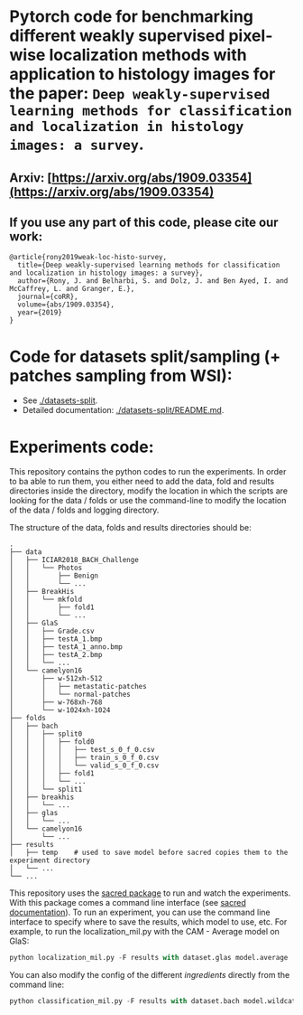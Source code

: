 # Pytorch code for benchmarking different weakly supervised pixel-wise localization methods with application to histology images for the paper: `Deep weakly-supervised learning methods for classification and localization in histology images: a survey`.

## Arxiv: [https://arxiv.org/abs/1909.03354](https://arxiv.org/abs/1909.03354)
## If you use any part of this code, please cite our work:
```
@article{rony2019weak-loc-histo-survey,
  title={Deep weakly-supervised learning methods for classification and localization in histology images: a survey},
  author={Rony, J. and Belharbi, S. and Dolz, J. and Ben Ayed, I. and McCaffrey, L. and Granger, E.},
  journal={coRR},
  volume={abs/1909.03354},
  year={2019}
}
```

# Code for datasets split/sampling (+ patches sampling from WSI):
* See [./datasets-split](./datasets-split).
* Detailed documentation: [./datasets-split/README.md](./datasets-split/README.md).

# Experiments code:

This repository contains the python codes to run the experiments. In order to ba able to run them, you either need to add the data, fold and results directories inside the directory, modify the location in which the scripts are looking for the data / folds or use the command-line to modify the location of the data / folds and logging directory.

The structure of the data, folds and results directories should be:
```
.
├── data
│   ├── ICIAR2018_BACH_Challenge
│   │   └── Photos
│   │       ├── Benign
│   │       └── ...
│   ├── BreakHis
│   │   └── mkfold
│   │       ├── fold1
│   │       └── ...
│   ├── GlaS
│   │   ├── Grade.csv
│   │   ├── testA_1.bmp
│   │   ├── testA_1_anno.bmp
│   │   ├── testA_2.bmp
│   │   └── ...
│   └── camelyon16
│       ├── w-512xh-512
│       │   ├── metastatic-patches
│       │   └── normal-patches
│       ├── w-768xh-768
│       └── w-1024xh-1024
├── folds
│   ├── bach
│   │   ├── split0
│   │   │   ├── fold0
│   │   │   │   ├── test_s_0_f_0.csv
│   │   │   │   ├── train_s_0_f_0.csv
│   │   │   │   └── valid_s_0_f_0.csv
│   │   │   ├── fold1
│   │   │   └── ...
│   │   └── split1
│   ├── breakhis
│   │   └── ...
│   ├── glas
│   │   └── ...
│   └── camelyon16
│       └── ...
├── results
│   ├── temp    # used to save model before sacred copies them to the experiment directory
│   └── ...
└── ...
```

This repository uses the [sacred package](https://github.com/IDSIA/sacred) to run and watch the experiments. With this package comes a command line interface (see [sacred documentation](https://sacred.readthedocs.io/en/latest/)).
To run an experiment, you can use the command line interface to specify where to save the results, which model to use, etc. For example, to run the localization_mil.py with the CAM - Average model on GlaS:

```python
python localization_mil.py -F results with dataset.glas model.average
```
You can also modify the config of the different _ingredients_ directly from the command line:
```python
python classification_mil.py -F results with dataset.bach model.wildcat model.kmax=1
```
